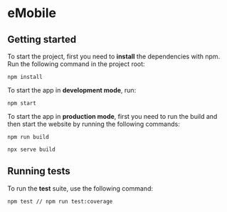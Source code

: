 # **eMobile**

## **Getting started**

To start the project, first you need to **install** the dependencies with npm. Run the following command in the project root:

```
npm install
```

To start the app in **development mode**, run:

```
npm start
```

To start the app in **production mode**, first you need to run the build and then start the website by running the following commands:

```
npm run build

npx serve build
```

## **Running tests**

To run the **test** suite, use the following command:

```
npm test // npm run test:coverage
```
